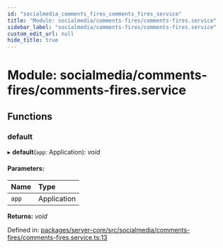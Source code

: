 ```yaml
---
id: "socialmedia_comments_fires_comments_fires_service"
title: "Module: socialmedia/comments-fires/comments-fires.service"
sidebar_label: "socialmedia/comments-fires/comments-fires.service"
custom_edit_url: null
hide_title: true
---
```


# Module: socialmedia/comments-fires/comments-fires.service

## Functions

### default

▸ **default**(`app`: Application): *void*

#### Parameters:

| Name | Type |
| :------ | :------ |
| `app` | Application |

**Returns:** *void*

Defined in: [packages/server-core/src/socialmedia/comments-fires/comments-fires.service.ts:13](https://github.com/xr3ngine/xr3ngine/blob/2d83606b6/packages/server-core/src/socialmedia/comments-fires/comments-fires.service.ts#L13)

